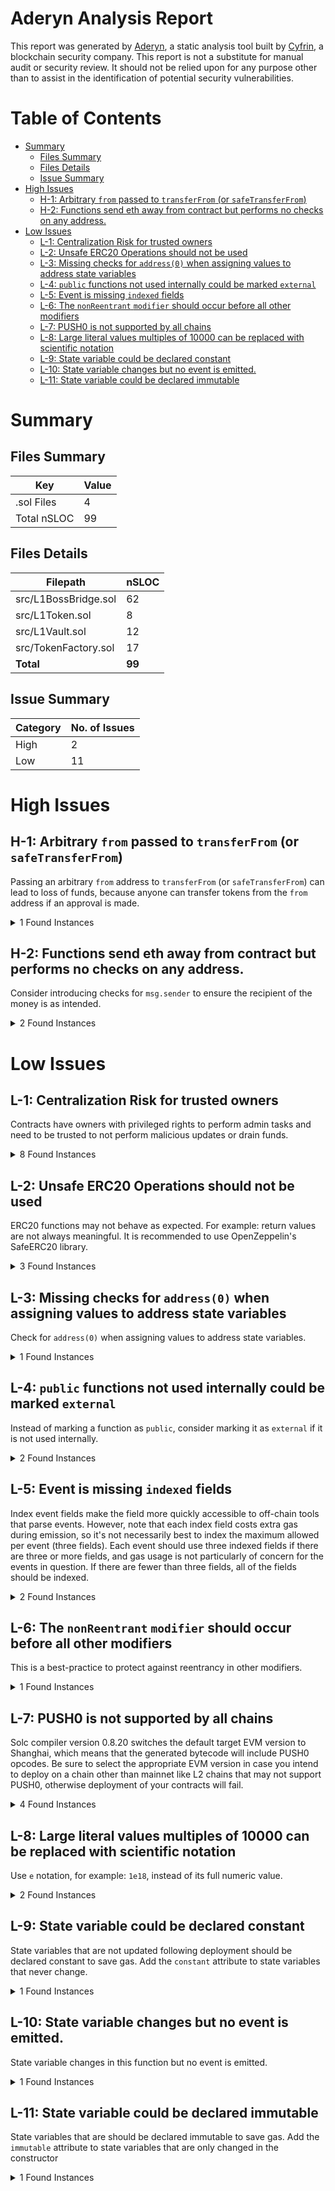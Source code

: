 # Aderyn Analysis Report

This report was generated by [Aderyn](https://github.com/Cyfrin/aderyn), a static analysis tool built by [Cyfrin](https://cyfrin.io), a blockchain security company. This report is not a substitute for manual audit or security review. It should not be relied upon for any purpose other than to assist in the identification of potential security vulnerabilities.
# Table of Contents

- [Summary](#summary)
  - [Files Summary](#files-summary)
  - [Files Details](#files-details)
  - [Issue Summary](#issue-summary)
- [High Issues](#high-issues)
  - [H-1: Arbitrary `from` passed to `transferFrom` (or `safeTransferFrom`)](#h-1-arbitrary-from-passed-to-transferfrom-or-safetransferfrom)
  - [H-2: Functions send eth away from contract but performs no checks on any address.](#h-2-functions-send-eth-away-from-contract-but-performs-no-checks-on-any-address)
- [Low Issues](#low-issues)
  - [L-1: Centralization Risk for trusted owners](#l-1-centralization-risk-for-trusted-owners)
  - [L-2: Unsafe ERC20 Operations should not be used](#l-2-unsafe-erc20-operations-should-not-be-used)
  - [L-3: Missing checks for `address(0)` when assigning values to address state variables](#l-3-missing-checks-for-address0-when-assigning-values-to-address-state-variables)
  - [L-4: `public` functions not used internally could be marked `external`](#l-4-public-functions-not-used-internally-could-be-marked-external)
  - [L-5: Event is missing `indexed` fields](#l-5-event-is-missing-indexed-fields)
  - [L-6: The `nonReentrant` `modifier` should occur before all other modifiers](#l-6-the-nonreentrant-modifier-should-occur-before-all-other-modifiers)
  - [L-7: PUSH0 is not supported by all chains](#l-7-push0-is-not-supported-by-all-chains)
  - [L-8: Large literal values multiples of 10000 can be replaced with scientific notation](#l-8-large-literal-values-multiples-of-10000-can-be-replaced-with-scientific-notation)
  - [L-9: State variable could be declared constant](#l-9-state-variable-could-be-declared-constant)
  - [L-10: State variable changes but no event is emitted.](#l-10-state-variable-changes-but-no-event-is-emitted)
  - [L-11: State variable could be declared immutable](#l-11-state-variable-could-be-declared-immutable)


# Summary

## Files Summary

| Key | Value |
| --- | --- |
| .sol Files | 4 |
| Total nSLOC | 99 |


## Files Details

| Filepath | nSLOC |
| --- | --- |
| src/L1BossBridge.sol | 62 |
| src/L1Token.sol | 8 |
| src/L1Vault.sol | 12 |
| src/TokenFactory.sol | 17 |
| **Total** | **99** |


## Issue Summary

| Category | No. of Issues |
| --- | --- |
| High | 2 |
| Low | 11 |


# High Issues

## H-1: Arbitrary `from` passed to `transferFrom` (or `safeTransferFrom`)

Passing an arbitrary `from` address to `transferFrom` (or `safeTransferFrom`) can lead to loss of funds, because anyone can transfer tokens from the `from` address if an approval is made.  

<details><summary>1 Found Instances</summary>


- Found in src/L1BossBridge.sol [Line: 62](src/L1BossBridge.sol#L62)

	```solidity
	        token.transferFrom(from, address(vault), amount);
	```

</details>



## H-2: Functions send eth away from contract but performs no checks on any address.

Consider introducing checks for `msg.sender` to ensure the recipient of the money is as intended.

<details><summary>2 Found Instances</summary>


- Found in src/L1BossBridge.sol [Line: 68](src/L1BossBridge.sol#L68)

	```solidity
	    function withdrawTokensToL1(address to, uint256 amount, uint8 v, bytes32 r, bytes32 s) external {
	```

- Found in src/L1BossBridge.sol [Line: 81](src/L1BossBridge.sol#L81)

	```solidity
	    function sendToL1(uint8 v, bytes32 r, bytes32 s, bytes memory message) public whenNotPaused nonReentrant {
	```

</details>



# Low Issues

## L-1: Centralization Risk for trusted owners

Contracts have owners with privileged rights to perform admin tasks and need to be trusted to not perform malicious updates or drain funds.

<details><summary>8 Found Instances</summary>


- Found in src/L1BossBridge.sol [Line: 26](src/L1BossBridge.sol#L26)

	```solidity
	contract L1BossBridge is Ownable, Pausable, ReentrancyGuard {
	```

- Found in src/L1BossBridge.sol [Line: 46](src/L1BossBridge.sol#L46)

	```solidity
	    function pause() external onlyOwner {
	```

- Found in src/L1BossBridge.sol [Line: 50](src/L1BossBridge.sol#L50)

	```solidity
	    function unpause() external onlyOwner {
	```

- Found in src/L1BossBridge.sol [Line: 54](src/L1BossBridge.sol#L54)

	```solidity
	    function setSigner(address account, bool enabled) external onlyOwner {
	```

- Found in src/L1Vault.sol [Line: 7](src/L1Vault.sol#L7)

	```solidity
	contract L1Vault is Ownable {
	```

- Found in src/L1Vault.sol [Line: 14](src/L1Vault.sol#L14)

	```solidity
	    function approveTo(address target, uint256 amount) external onlyOwner {
	```

- Found in src/TokenFactory.sol [Line: 11](src/TokenFactory.sol#L11)

	```solidity
	contract TokenFactory is Ownable {
	```

- Found in src/TokenFactory.sol [Line: 23](src/TokenFactory.sol#L23)

	```solidity
	    function deployToken(string memory symbol, bytes memory contractBytecode) public onlyOwner returns (address addr) {
	```

</details>



## L-2: Unsafe ERC20 Operations should not be used

ERC20 functions may not behave as expected. For example: return values are not always meaningful. It is recommended to use OpenZeppelin's SafeERC20 library.

<details><summary>3 Found Instances</summary>


- Found in src/L1BossBridge.sol [Line: 62](src/L1BossBridge.sol#L62)

	```solidity
	        token.transferFrom(from, address(vault), amount);
	```

- Found in src/L1BossBridge.sol [Line: 76](src/L1BossBridge.sol#L76)

	```solidity
	                abi.encodeCall(IERC20.transferFrom, (address(vault), to, amount))
	```

- Found in src/L1Vault.sol [Line: 15](src/L1Vault.sol#L15)

	```solidity
	        token.approve(target, amount);
	```

</details>



## L-3: Missing checks for `address(0)` when assigning values to address state variables

Check for `address(0)` when assigning values to address state variables.

<details><summary>1 Found Instances</summary>


- Found in src/L1Vault.sol [Line: 11](src/L1Vault.sol#L11)

	```solidity
	        token = _token;
	```

</details>



## L-4: `public` functions not used internally could be marked `external`

Instead of marking a function as `public`, consider marking it as `external` if it is not used internally.

<details><summary>2 Found Instances</summary>


- Found in src/TokenFactory.sol [Line: 23](src/TokenFactory.sol#L23)

	```solidity
	    function deployToken(string memory symbol, bytes memory contractBytecode) public onlyOwner returns (address addr) {
	```

- Found in src/TokenFactory.sol [Line: 31](src/TokenFactory.sol#L31)

	```solidity
	    function getTokenAddressFromSymbol(string memory symbol) public view returns (address addr) {
	```

</details>



## L-5: Event is missing `indexed` fields

Index event fields make the field more quickly accessible to off-chain tools that parse events. However, note that each index field costs extra gas during emission, so it's not necessarily best to index the maximum allowed per event (three fields). Each event should use three indexed fields if there are three or more fields, and gas usage is not particularly of concern for the events in question. If there are fewer than three fields, all of the fields should be indexed.

<details><summary>2 Found Instances</summary>


- Found in src/L1BossBridge.sol [Line: 37](src/L1BossBridge.sol#L37)

	```solidity
	    event Deposit(address from, address to, uint256 amount);
	```

- Found in src/TokenFactory.sol [Line: 14](src/TokenFactory.sol#L14)

	```solidity
	    event TokenDeployed(string symbol, address addr);
	```

</details>



## L-6: The `nonReentrant` `modifier` should occur before all other modifiers

This is a best-practice to protect against reentrancy in other modifiers.

<details><summary>1 Found Instances</summary>


- Found in src/L1BossBridge.sol [Line: 81](src/L1BossBridge.sol#L81)

	```solidity
	    function sendToL1(uint8 v, bytes32 r, bytes32 s, bytes memory message) public whenNotPaused nonReentrant {
	```

</details>



## L-7: PUSH0 is not supported by all chains

Solc compiler version 0.8.20 switches the default target EVM version to Shanghai, which means that the generated bytecode will include PUSH0 opcodes. Be sure to select the appropriate EVM version in case you intend to deploy on a chain other than mainnet like L2 chains that may not support PUSH0, otherwise deployment of your contracts will fail.

<details><summary>4 Found Instances</summary>


- Found in src/L1BossBridge.sol [Line: 15](src/L1BossBridge.sol#L15)

	```solidity
	pragma solidity 0.8.20;
	```

- Found in src/L1Token.sol [Line: 2](src/L1Token.sol#L2)

	```solidity
	pragma solidity 0.8.20;
	```

- Found in src/L1Vault.sol [Line: 2](src/L1Vault.sol#L2)

	```solidity
	pragma solidity 0.8.20;
	```

- Found in src/TokenFactory.sol [Line: 2](src/TokenFactory.sol#L2)

	```solidity
	pragma solidity 0.8.20;
	```

</details>



## L-8: Large literal values multiples of 10000 can be replaced with scientific notation

Use `e` notation, for example: `1e18`, instead of its full numeric value.

<details><summary>2 Found Instances</summary>


- Found in src/L1BossBridge.sol [Line: 27](src/L1BossBridge.sol#L27)

	```solidity
	    uint256 public DEPOSIT_LIMIT = 100_000 ether;
	```

- Found in src/L1Token.sol [Line: 7](src/L1Token.sol#L7)

	```solidity
	    uint256 private constant INITIAL_SUPPLY = 1_000_000;
	```

</details>



## L-9: State variable could be declared constant

State variables that are not updated following deployment should be declared constant to save gas. Add the `constant` attribute to state variables that never change.

<details><summary>1 Found Instances</summary>


- Found in src/L1BossBridge.sol [Line: 27](src/L1BossBridge.sol#L27)

	```solidity
	    uint256 public DEPOSIT_LIMIT = 100_000 ether;
	```

</details>



## L-10: State variable changes but no event is emitted.

State variable changes in this function but no event is emitted.

<details><summary>1 Found Instances</summary>


- Found in src/L1BossBridge.sol [Line: 54](src/L1BossBridge.sol#L54)

	```solidity
	    function setSigner(address account, bool enabled) external onlyOwner {
	```

</details>



## L-11: State variable could be declared immutable

State variables that are should be declared immutable to save gas. Add the `immutable` attribute to state variables that are only changed in the constructor

<details><summary>1 Found Instances</summary>


- Found in src/L1Vault.sol [Line: 8](src/L1Vault.sol#L8)

	```solidity
	    IERC20 public token;
	```

</details>



